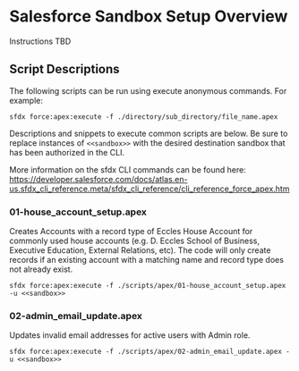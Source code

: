 # Salesforce Sandbox Setup Overview

Instructions TBD

## Script Descriptions

The following scripts can be run using execute anonymous commands. For example:

`sfdx force:apex:execute -f ./directory/sub_directory/file_name.apex`

Descriptions and snippets to execute common scripts are below. Be sure to replace instances of `<<sandbox>>` with the desired destination sandbox that has been authorized in the CLI.

More information on the sfdx CLI commands can be found here: https://developer.salesforce.com/docs/atlas.en-us.sfdx_cli_reference.meta/sfdx_cli_reference/cli_reference_force_apex.htm

### 01-house_account_setup.apex

Creates Accounts with a record type of Eccles House Account for commonly used house accounts (e.g. D. Eccles School of Business, Executive Education, External Relations, etc). The code will only create records if an existing account with a matching name and record type does not already exist.

`sfdx force:apex:execute -f ./scripts/apex/01-house_account_setup.apex -u <<sandbox>>`

### 02-admin_email_update.apex

Updates invalid email addresses for active users with Admin role.

`sfdx force:apex:execute -f ./scripts/apex/02-admin_email_update.apex -u <<sandbox>>`
